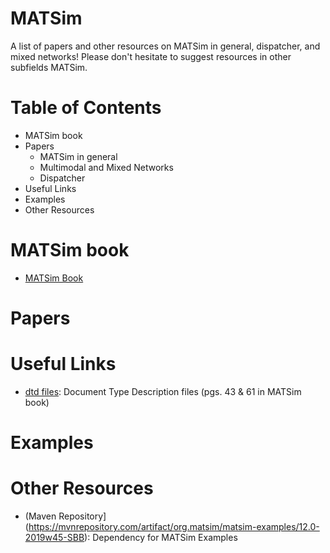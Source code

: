 # MATSim 

A list of papers and other resources on MATSim in general, dispatcher, and mixed networks! Please don't hesitate to suggest resources in other subfields MATSim.

# Table of Contents
- MATSim book
- Papers
  - MATSim in general
  - Multimodal and Mixed Networks
  - Dispatcher
- Useful Links
- Examples
- Other Resources

# MATSim book
  - [MATSim Book](https://www.matsim.org/the-book)
  
# Papers

# Useful Links
  - [dtd files](http://www.matsim.org/files/dtd/): Document Type Description files (pgs. 43 & 61 in MATSim book)
# Examples

# Other Resources
 - (Maven Repository](https://mvnrepository.com/artifact/org.matsim/matsim-examples/12.0-2019w45-SBB): Dependency for MATSim Examples
